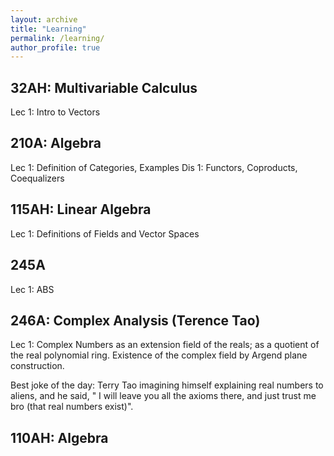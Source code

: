 ```yaml
---
layout: archive
title: "Learning"
permalink: /learning/
author_profile: true
---
```


32AH: Multivariable Calculus 
---
Lec 1: Intro to Vectors

210A: Algebra
---
Lec 1: Definition of Categories, Examples
Dis 1: Functors, Coproducts, Coequalizers

115AH: Linear Algebra
---
Lec 1: Definitions of Fields and Vector Spaces

245A
---
Lec 1: ABS

246A: Complex Analysis (Terence Tao)
---
Lec 1: Complex Numbers as an extension field of the reals; as a quotient of the real polynomial ring. Existence of the complex field by Argend plane construction.

Best joke of the day: Terry Tao imagining himself explaining real numbers to aliens, and he said, " I will leave you all the axioms there, and just trust me bro (that real numbers exist)".


110AH: Algebra
---
